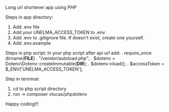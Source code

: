 Long url shortener app using PHP

Steps in app directory:
1. Add .env file
2. Add your UNELMA_ACCESS_TOKEN to .env
3. Add .env to .gitignore file. If doesn't exist, create one yourself.
4. Add .env.example
   
Steps in php script:
In your php script after api url add:
  . require_once dirname(__FILE__) . "/vendor/autoload.php";
  . $dotenv = Dotenv\Dotenv::createImmutable(__DIR__);
  . $dotenv->load();
  . $accessToken = $_ENV['UNELMA_ACCESS_TOKEN'];

Step in terminal:
1. cd to php script directory
2. run -> composer vlucas/phpdotenv

Happy coding!!!

